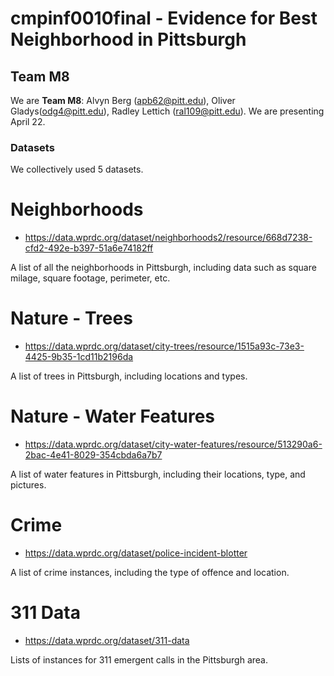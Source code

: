 # cmpinf0010final - Evidence for Best Neighborhood in Pittsburgh
## Team M8
We are **Team M8**: Alvyn Berg (apb62@pitt.edu), Oliver Gladys(odg4@pitt.edu), Radley Lettich (ral109@pitt.edu).
We are presenting April 22.

### Datasets
We collectively used 5 datasets.

# Neighborhoods
- https://data.wprdc.org/dataset/neighborhoods2/resource/668d7238-cfd2-492e-b397-51a6e74182ff

A list of all the neighborhoods in Pittsburgh, including data such as square milage,  square footage, perimeter, etc.

# Nature - Trees

- https://data.wprdc.org/dataset/city-trees/resource/1515a93c-73e3-4425-9b35-1cd11b2196da

A list of trees in Pittsburgh, including locations and types.

# Nature - Water Features

- https://data.wprdc.org/dataset/city-water-features/resource/513290a6-2bac-4e41-8029-354cbda6a7b7

A list of water features in Pittsburgh, including their locations, type, and pictures.

# Crime

- https://data.wprdc.org/dataset/police-incident-blotter

A list of crime instances, including the type of offence and location.

# 311 Data

- https://data.wprdc.org/dataset/311-data

Lists of instances for 311 emergent calls in the Pittsburgh area.
